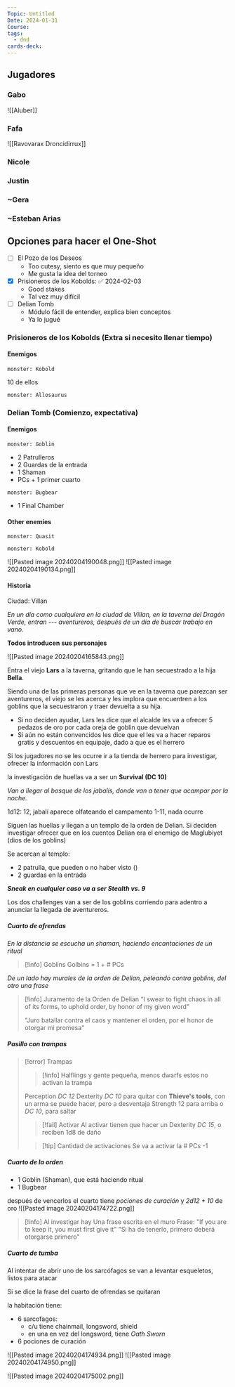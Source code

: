 ```yaml
---
Topic: Untitled
Date: 2024-01-31
Course: 
tags:
  - dnd
cards-deck:
---
```

## Jugadores

### Gabo
![[Aluber]]
### Fafa
![[Ravovarax Droncidirrux]]

### Nicole

### Justin

### ~Gera

### ~Esteban Arias


## Opciones para hacer el One-Shot
- [ ] El Pozo de los Deseos
	- Too cutesy, siento es que muy pequeño
	- Me gusta la idea del torneo
- [x] Prisioneros de los Kobolds: ✅ 2024-02-03
	- Good stakes
	- Tal vez muy difícil
- [ ] Delian Tomb
	- Módulo fácil de entender, explica bien conceptos
	- Ya lo jugué


### Prisioneros de los Kobolds (Extra si necesito llenar tiempo)
#### Enemigos
```statblock
monster: Kobold
```
10 de ellos

```statblock
monster: Allosaurus
```





### Delian Tomb (Comienzo, expectativa)

#### Enemigos
```statblock
monster: Goblin
```

- 2 Patrulleros
- 2 Guardas de la entrada
- 1 Shaman
- PCs + 1 primer cuarto

```statblock
monster: Bugbear
```
- 1 Final Chamber


#### Other enemies
```statblock
monster: Quasit
```
```statblock
monster: Kobold
```
![[Pasted image 20240204190048.png]]
![[Pasted image 20240204190134.png]]


#### Historia
Ciudad: Villan

_En un día como cualquiera en la ciudad de Villan, en la taverna del Dragón Verde, entran --- aventureros, después de un día de buscar trabajo en vano._

**Todos introducen sus personajes**

![[Pasted image 20240204165843.png]]

Entra el viejo **Lars** a la taverna, gritando que le han secuestrado a la hija **Bella**.

Siendo una de las primeras personas que ve en la taverna que parezcan ser aventureros, el viejo se les acerca y les implora que encuentren a los goblins que la secuestraron y traer devuelta a su hija.

- Si no deciden ayudar, Lars les dice que el alcalde les va a ofrecer 5 pedazos de oro por cada oreja de goblin que devuelvan
- Si aún no están convencidos les dice que el les va a hacer reparos gratis y descuentos en equipaje, dado a que es el herrero

Si los jugadores no se les ocurre ir a la tienda de herrero para investigar, ofrecer la información con Lars

la investigación de huellas va a ser un **Survival (DC 10)**

*Van a llegar al bosque de los jabalís, donde van a tener que acampar por la noche.*

1d12: 
	12, jabalí aparece olfateando el campamento
	1-11, nada ocurre

Siguen las huellas y llegan a un templo de la orden de Delian.
	Si deciden investigar ofrecer que en los cuentos Delian era el enemigo de Maglubiyet (dios de los goblins)

Se acercan al templo:
- 2 patrulla, que pueden o no haber visto ()
- 2 guardas en la entrada

***Sneak en cualquier caso va a ser Stealth vs. 9***

Los dos challenges van a ser de los goblins corriendo para adentro a anunciar la llegada de aventureros.

##### Cuarto de ofrendas
*En la distancia se escucha un shaman, haciendo encantaciones de un ritual*

> [!info] Goblins
> Golbins = 1 + # PCs

*De un lado hay murales de la orden de Delian, peleando contra goblins, del otro una frase*

> [!info] Juramento de la Orden de Delian
> “I swear to fight chaos in all of its forms, to uphold order, by honor of my given word"
> 
> "Juro batallar contra el caos y mantener el orden, por el honor de otorgar mi promesa"

##### Pasillo con trampas
> [!error] Trampas
> > [!info] Halflings y gente pequeña, menos dwarfs
> > estos no activan la trampa
>	
> Perception *DC 12*
> Dexterity *DC 10* para quitar con **Thieve's tools**, con un arma se puede hacer, pero a desventaja
> Strength 12 para arriba o *DC 10*, para saltar
> > [!fail] Activar
> > Al activar tienen que hacer un Dexterity *DC 15*, o reciben 1d8 de daño
>
> > [!tip] Cantidad de activaciones
> > Se va a activar la # PCs -1

##### Cuarto de la orden
- 1 Goblin (Shaman), que está haciendo ritual
- 1 Bugbear

después de vencerlos el cuarto tiene *pociones de curación* y *2d12 + 10* de oro
![[Pasted image 20240204174722.png]]

>[!info] Al investigar
>hay Una frase escrita en el muro
>Frase: 
>"If you are to keep it, you must first give it"
>"Si ha de tenerlo, primero deberá otorgarse primero"

##### Cuarto de tumba
Al intentar de abrir uno de los sarcófagos se van a levantar esqueletos, listos para atacar

Si se dice la frase del cuarto de ofrendas se quitaran

la habitación tiene:
- 6 sarcofagos:
	- c/u tiene chainmail, longsword, shield
	- en una en vez del longsword, tiene *Oath Sworn*
- 6 pociones de curación

![[Pasted image 20240204174934.png]]
![[Pasted image 20240204174950.png]]


![[Pasted image 20240204175002.png]]






 

